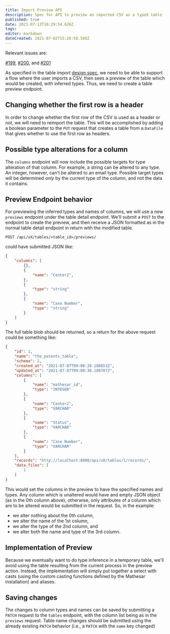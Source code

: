 ```yaml
---
title: Import Preview API
description: Spec for API to preview an imported CSV as a typed table
published: true
date: 2021-07-13T16:29:54.626Z
tags: 
editor: markdown
dateCreated: 2021-07-02T15:26:50.560Z
---
```


Relevant issues are:

[\#199](https://github.com/centerofci/mathesar/issues/199), [\#200](https://github.com/centerofci/mathesar/issues/200), and [\#201](https://github.com/centerofci/mathesar/issues/201)

As specified in the table import [design spec](/design/specs/table-import), we need to be able to support a flow where the user imports a CSV, then sees a preview of the table which would be created, with inferred types.  Thus, we need to create a table preview endpoint.

## Changing whether the first row is a header

In order to change whether the first row of the CSV is used as a header or not, we will need to reimport the table.  This will be accomplished by adding a boolean parameter to the `PUT` request that creates a table from a `DataFile` that gives whether to use the first row as headers.

## Possible type alterations for a column

The `columns` endpoint will now include the possible targets for type alteration of that column.  For example, a string can be altered to any type.  An integer, however, can't be altered to an email type.  Possible target types will be determined _only_ by the current type of the column, and not the data it contains.

## Preview Endpoint behavior

For previewing the inferred types and names of columns, we will use a new `previews` endpoint under the table detail endpoint.  We'll submit a `POST` to the endpoint to create the preview, and then receive a JSON formatted as in the normal table detail endpoint in return with the modified table.
```
POST /api/vX/tables/<table_id>/previews/
```
could have submitted JSON like:
```json
{
    "columns": [
        {},
        {
            "name": "Center2",
        },
        {
            "type": "string"
        },
        {
            "name": "Case Number",
            "type": "string"
        }
    ]
}
```
The full table blob should be returned, so a return for the above request could be something like:
```json
{
    "id": 1,
    "name": "the_patents_table",
    "schema": 2,
    "created_at": "2021-07-07T09:00:30.108653Z",
    "updated_at": "2021-07-07T09:00:30.108707Z",
    "columns": [
        {
            "name": "mathesar_id",
            "type": "INTEGER"
        },
        {
            "name": "Center2",
            "type": "VARCHAR"
        },
        {
            "name": "Status",
            "type": "VARCHAR"
        },
        {
            "name": "Case Number",
            "type": "VARCHAR"
        }
    ],
    "records": "http://localhost:8000/api/v0/tables/1/records/",
    "data_files": [
        1
    ]
}
```


This would set the columns in the preview to have the specified names and types.  Any column which is unaltered would have and empty JSON object (as in the 0th column above), otherwise, only attributes of a column which are to be altered would be submitted in the request.  So, in the example:
- we alter nothing about the 0th column,
- we alter the name of the 1st column, 
- we alter the type of the 2nd column, and
- we alter both the name and type of the 3rd column.

## Implementation of Preview

Because we eventually want to do type inference in a temporary table, we'll avoid using the table resulting from the current process in the preview action.  Instead, the implementation will simply put together a select with casts (using the custom casting functions defined by the Mathesar installation) and aliases.

## Saving changes

The changes to column types and names can be saved by submitting a `PATCH` request to the `tables` endpoint, with the column list being as in the `previews` request.  Table name changes should be submitted using the already existing `PATCH` behavior (i.e., a `PATCH` with the `name` key changed)
